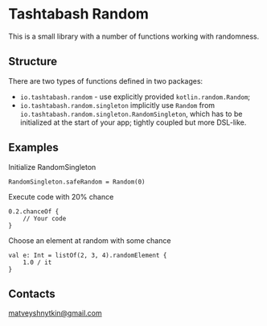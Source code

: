 # Tashtabash Random

This is a small library with a number of functions working with randomness.

## Structure

There are two types of functions defined in two packages:

- `io.tashtabash.random` - use explicitly provided `kotlin.random.Random`;
- `io.tashtabash.random.singleton` implicitly use `Random` from `io.tashtabash.random.singleton.RandomSingleton`, 
which has to be initialized at the start of your app; tightly coupled but more DSL-like.

## Examples

Initialize RandomSingleton

    RandomSingleton.safeRandom = Random(0)

Execute code with 20% chance

    0.2.chanceOf { 
        // Your code
    }

Choose an element at random with some chance

    val e: Int = listOf(2, 3, 4).randomElement { 
        1.0 / it
    }

## Contacts

[matveyshnytkin@gmail.com](mailto:matveyshnytkin@gmail.com)